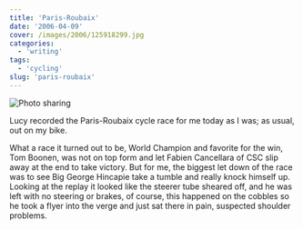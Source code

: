 ```yaml
---
title: 'Paris-Roubaix'
date: '2006-04-09'
cover: /images/2006/125918299.jpg
categories:
  - 'writing'
tags:
  - 'cycling'
slug: 'paris-roubaix'
---
```


![Photo sharing](/images/2006/125918299.jpg)

Lucy recorded the Paris-Roubaix cycle race for me today as I was; as usual, out on my bike.

What a race it turned out to be, World Champion and favorite for the win, Tom Boonen, was not on top form and let Fabien Cancellara of CSC slip away at the end to take victory. But for me, the biggest let down of the race was to see Big George Hincapie take a tumble and really knock himself up. Looking at the replay it looked like the steerer tube sheared off, and he was left with no steering or brakes, of course, this happened on the cobbles so he took a flyer into the verge and just sat there in pain, suspected shoulder problems.
